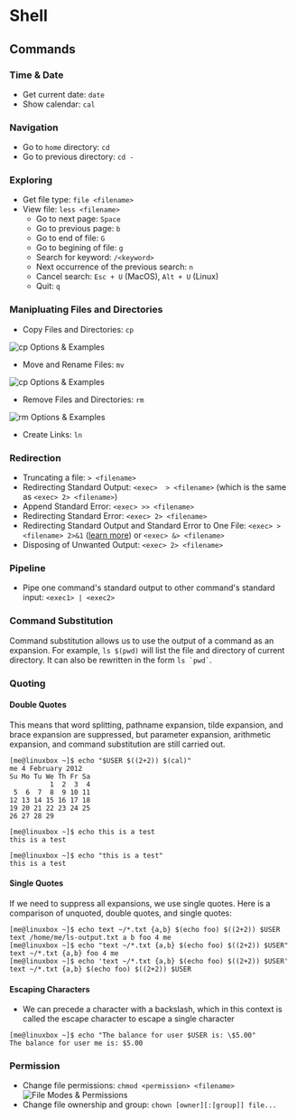 # Shell

## Commands

### Time & Date

- Get current date: `date`
- Show calendar: `cal`


### Navigation

- Go to `home` directory: `cd`
- Go to previous directory: `cd -`

### Exploring

- Get file type: `file <filename>`
- View file: `less <filename>`
  - Go to next page: `Space`
  - Go to previous page: `b`
  - Go to end of file: `G`
  - Go to begining of file: `g`
  - Search for keyword: `/<keyword>`
  - Next occurrence of the previous search: `n`
  - Cancel search: `Esc + U` (MacOS), `Alt + U` (Linux)
  - Quit: `q`
  
### Manipluating Files and Directories

- Copy Files and Directories: `cp`

![cp Options & Examples](images/cp_options_examples.png)

- Move and Rename Files: `mv`

![cp Options & Examples](images/mv_options_examples.png)

- Remove Files and Directories: `rm`

![rm Options & Examples](images/rm_options_examples.png)

- Create Links: `ln`

### Redirection

- Truncating a file: `> <filename>`
- Redirecting Standard Output: `<exec>  > <filename>` (which is the same as `<exec> 2> <filename>`)
- Append Standard Error: `<exec> >> <filename>`
- Redirecting Standard Error: `<exec> 2> <filename>`
- Redirecting Standard Output and Standard Error to One File: `<exec> > <filename> 2>&1` ([learn more](https://www.brianstorti.com/understanding-shell-script-idiom-redirect)) or `<exec> &> <filename>`
- Disposing of Unwanted Output: `<exec> 2> <filename>`

### Pipeline

- Pipe one command's standard output to other command's standard input: `<exec1> | <exec2>`

### Command Substitution

Command substitution allows us to use the output of a command as an expansion. For example, `ls $(pwd)` will list the file and directory of current directory. It can also be rewritten in the form `` ls `pwd` ``.

### Quoting

#### Double Quotes

This means that word splitting, pathname expansion, tilde expansion, and brace expansion are suppressed, but parameter expansion, arithmetic expansion, and command substitution are still carried out.

```
[me@linuxbox ~]$ echo "$USER $((2+2)) $(cal)"
me 4 February 2012
Su Mo Tu We Th Fr Sa
          1  2  3  4
 5  6  7  8  9 10 11
12 13 14 15 16 17 18
19 20 21 22 23 24 25
26 27 28 29
```

```
[me@linuxbox ~]$ echo this is a test
this is a test
```

```
[me@linuxbox ~]$ echo "this is a test"
this is a test
```

#### Single Quotes

If we need to suppress all expansions, we use single quotes. Here is a comparison of unquoted, double quotes, and single quotes:

```
[me@linuxbox ~]$ echo text ~/*.txt {a,b} $(echo foo) $((2+2)) $USER
text /home/me/ls-output.txt a b foo 4 me
[me@linuxbox ~]$ echo "text ~/*.txt {a,b} $(echo foo) $((2+2)) $USER"
text ~/*.txt {a,b} foo 4 me
[me@linuxbox ~]$ echo 'text ~/*.txt {a,b} $(echo foo) $((2+2)) $USER'
text ~/*.txt {a,b} $(echo foo) $((2+2)) $USER
```

#### Escaping Characters

- We can precede a character with a backslash, which in this context is called the escape character to escape a single character

```
[me@linuxbox ~]$ echo "The balance for user $USER is: \$5.00"
The balance for user me is: $5.00
```

### Permission

- Change file permissions: `chmod <permission> <filename>`
![File Modes & Permissions](images/file_modes_permissions.png)
- Change file ownership and group: `chown [owner][:[group]] file...`